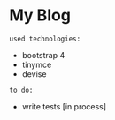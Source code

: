 # My Blog

`used technologies:`

* bootstrap 4
* tinymce
* devise

`to do:`

* write tests [in process]
